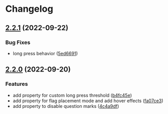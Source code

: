 # Changelog

## [2.2.1](https://github.com/manuelhenke/minesweeper-for-web/compare/v2.2.0...v2.2.1) (2022-09-22)


### Bug Fixes

* long press behavior ([5ed6691](https://github.com/manuelhenke/minesweeper-for-web/commit/5ed66919750a123bdba37ea50a67a6589542ec85))

## [2.2.0](https://github.com/manuelhenke/minesweeper-for-web/compare/v2.1.18...v2.2.0) (2022-09-20)


### Features

* add property for custom long press threshold ([b4fc45e](https://github.com/manuelhenke/minesweeper-for-web/commit/b4fc45ebd81fa1b4668115735900c3d388b44d29))
* add property for flag placement mode and add hover effects ([fa07ce3](https://github.com/manuelhenke/minesweeper-for-web/commit/fa07ce3691b15db780488becf3209989d1173dce))
* add property to disable question marks ([4c4a9df](https://github.com/manuelhenke/minesweeper-for-web/commit/4c4a9dfbc5da31d92b40a0260e4434963da4d591))
